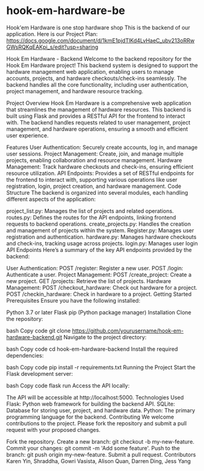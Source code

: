 # hook-em-hardware-be
Hook'em Hardware is one stop hardware shop
This is the backend of our application.
Here is our Project Plan: https://docs.google.com/document/d/1kmE1pjdTlKd4LvHaeC_ubv213oRRwGWsRQKqEAKpi_s/edit?usp=sharing

Hook Em Hardware - Backend
Welcome to the backend repository for the Hook Em Hardware project! This backend system is designed to support the hardware management web application, enabling users to manage accounts, projects, and hardware checkouts/check-ins seamlessly. The backend handles all the core functionality, including user authentication, project management, and hardware resource tracking.

Project Overview
Hook Em Hardware is a comprehensive web application that streamlines the management of hardware resources. This backend is built using Flask and provides a RESTful API for the frontend to interact with. The backend handles requests related to user management, project management, and hardware operations, ensuring a smooth and efficient user experience.

Features
User Authentication: Securely create accounts, log in, and manage user sessions.
Project Management: Create, join, and manage multiple projects, enabling collaboration and resource management.
Hardware Management: Track hardware checkouts and check-ins, ensuring efficient resource utilization.
API Endpoints: Provides a set of RESTful endpoints for the frontend to interact with, supporting various operations like user registration, login, project creation, and hardware management.
Code Structure
The backend is organized into several modules, each handling different aspects of the application:

project_list.py: Manages the list of projects and related operations.
routes.py: Defines the routes for the API endpoints, linking frontend requests to backend operations.
create_projects.py: Handles the creation and management of projects within the system.
Register.py: Manages user registration and authentication.
hardware.py: Manages hardware checkouts and check-ins, tracking usage across projects.
login.py: Manages user login
API Endpoints
Here’s a summary of the key API endpoints provided by the backend:

User Authentication:
POST /register: Register a new user.
POST /login: Authenticate a user.
Project Management:
POST /create_project: Create a new project.
GET /projects: Retrieve the list of projects.
Hardware Management:
POST /checkout_hardware: Check out hardware for a project.
POST /checkin_hardware: Check in hardware to a project.
Getting Started
Prerequisites
Ensure you have the following installed:

Python 3.7 or later
Flask
pip (Python package manager)
Installation
Clone the repository:

bash
Copy code
git clone https://github.com/yourusername/hook-em-hardware-backend.git
Navigate to the project directory:

bash
Copy code
cd hook-em-hardware-backend
Install the required dependencies:

bash
Copy code
pip install -r requirements.txt
Running the Project
Start the Flask development server:

bash
Copy code
flask run
Access the API locally:

The API will be accessible at http://localhost:5000.
Technologies Used
Flask: Python web framework for building the backend API.
SQLite: Database for storing user, project, and hardware data.
Python: The primary programming language for the backend.
Contributing
We welcome contributions to the project. Please fork the repository and submit a pull request with your proposed changes.

Fork the repository.
Create a new branch: git checkout -b my-new-feature.
Commit your changes: git commit -m 'Add some feature'.
Push to the branch: git push origin my-new-feature.
Submit a pull request.
Contributors
Karen Yin, Shraddha, Gowri Vasista, Alison Quan, Darren Ding, Jess Yang
